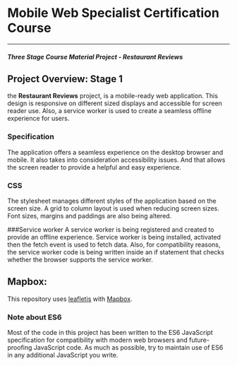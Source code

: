 # Mobile Web Specialist Certification Course
---
#### _Three Stage Course Material Project - Restaurant Reviews_

## Project Overview: Stage 1

the **Restaurant Reviews** project, is a mobile-ready web application. This design is responsive on different sized displays and accessible for screen reader use. Also, a service worker is used to create a seamless offline experience for users.

### Specification

The application offers a seamless experience on the desktop browser and mobile.
It also takes into consideration accessibility issues. And that allows the screen reader to provide a helpful and easy experience.  

### CSS
The stylesheet manages different styles of the application based on the screen size. A grid to column layout is used when reducing screen sizes.
Font sizes, margins and paddings are also being altered.

###Service worker
A service worker is being registered and created to provide an offline experience.
Service worker is being installed, activated then the fetch event is used to fetch data.
Also, for compatibility reasons, the service worker code is being written inside an if statement that checks whether the browser supports the service worker.

##  Mapbox:

This repository uses [leafletjs](https://leafletjs.com/) with [Mapbox](https://www.mapbox.com/). 
### Note about ES6

Most of the code in this project has been written to the ES6 JavaScript specification for compatibility with modern web browsers and future-proofing JavaScript code. As much as possible, try to maintain use of ES6 in any additional JavaScript you write.
